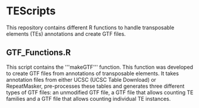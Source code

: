 # TEScripts

This repository contains different R functions to handle transposable elements (TEs) annotations and create GTF files.

## GTF_Functions.R

This script contains the '''makeGTF''' function. This function was developed to create GTF files from annotations of transposable elements.
It takes annotation files from either UCSC (UCSC Table Download) or RepeatMasker, pre-processes these tables and generates three different types of GTF files: an unmodified GTF file, a GTF file that allows counting TE families and a GTF file that allows counting individual TE instances.
